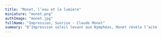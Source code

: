 ```yaml
---
title: "Monet, l’eau et la lumière"
miniature: "monet.png"
authImage: "monet.jpg"
fullName: "Impression, Sunrise - Claude Monet"
summary: "D’Impression soleil levant aux Nymphéas, Monet révèle l’acte de peindre et charme l’œil de symphonies colorées. D’où vient cette touche si libre ? Suivez le peintre au plus proche de son geste créateur."
---
```

